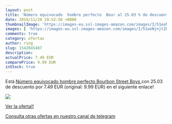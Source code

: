 ```yaml
---
layout: post
title: 'Número equivocado  hombre perfecto  Bour al 25.03 % de descuento'
date: 2019/11/28 19:52:56 +0000
thumbnailImage: 'https://images-eu.ssl-images-amazon.com/images/I/51eoNjnjtZL._SL200_.jpg'
images: [ 'https://images-eu.ssl-images-amazon.com/images/I/51eoNjnjtZL._SL200_.jpg' ]
comments: true
category: ofertas
author: ring
slug: 1542045487
description:
actualPrice: 7.49 EUR
comparePrice: 9.99 EUR
inStock: true
---
```


Está [Número equivocado  hombre perfecto  Bourbon Street Boys ](https://www.amazon.com/dp/1542045487/?tag=redken08-20) con 25.03 de descuento por 7.49 EUR (original: 9.99 EUR) en el siguiente enlace!

[![](https://images-eu.ssl-images-amazon.com/images/I/51eoNjnjtZL._SL200_.jpg)](https://www.amazon.com/dp/1542045487/?tag=redken08-20)

[Ver la oferta!!](https://www.amazon.com/dp/1542045487/?tag=redken08-20)

[Consulta otras ofertas en nuestro canal de telegram](https://t.me/s/ofertas25)
